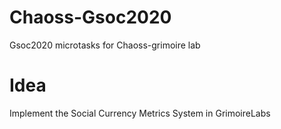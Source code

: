 # Chaoss-Gsoc2020
Gsoc2020 microtasks for Chaoss-grimoire lab

# Idea
Implement the Social Currency Metrics System in GrimoireLabs

